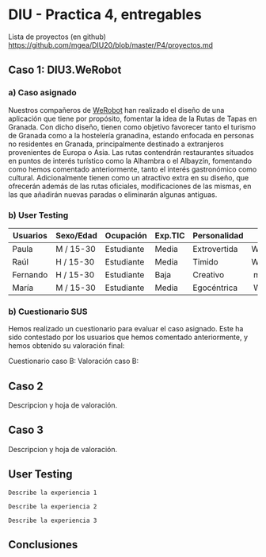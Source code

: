 # DIU - Practica 4, entregables

Lista de proyectos (en github) https://github.com/mgea/DIU20/blob/master/P4/proyectos.md


## Caso 1: DIU3.WeRobot
### a) Caso asignado

   Nuestros compañeros de [WeRobot](https://github.com/Pravila00/DIU21/) han realizado el diseño de una aplicación que tiene por propósito, fomentar la idea de la Rutas de Tapas en Granada. Con dicho diseño, tienen como objetivo favorecer tanto el turismo de Granada como a la hostelería granadina, estando enfocada en personas no residentes en Granada, principalmente destinado a extranjeros provenientes de Europa o Asia.
   Las rutas contendrán restaurantes situados en puntos de interés turístico como la Alhambra o el Albayzín, fomentando como hemos comentado anteriormente, tanto el interés gastronómico como cultural. Adicionalmente tienen como un atractivo extra en su diseño, que ofrecerán además de las rutas oficiales, modificaciones de las mismas, en las que añadirán nuevas paradas o eliminarán algunas antiguas.

### b) User Testing


| Usuarios | Sexo/Edad     | Ocupación   |  Exp.TIC    | Personalidad | Plataforma | TestA/B
| ------------- | -------- | ----------- | ----------- | -----------  | ---------- | ----
| Paula         | M / 15-30   | Estudiante  | Media       | Extrovertida | Web/Mac       | B 
| Raúl          | H / 15-30   | Estudiante  | Media       | Timido       | Web/Windows        | B 
| Fernando      | H / 15-30   | Estudiante  | Baja        | Creativo     | móvil/android      | B 
| María         | M / 15-30   | Estudiante  | Media       | Egocéntrica  | Web/windows        | B 


### b) Cuestionario SUS

Hemos realizado un cuestionario para evaluar el caso asignado. Este ha sido contestado por los usuarios que hemos comentado anteriormente, y hemos obtenido su valoración final:

Cuestionario caso B:
Valoración caso B:


## Caso 2

Descripcion y hoja de valoración.  


## Caso 3

Descripcion y hoja de valoración.   

## User Testing

	Describe la experiencia 1

	Describe la experiencia 2

	Describe la experiencia 3


## Conclusiones
